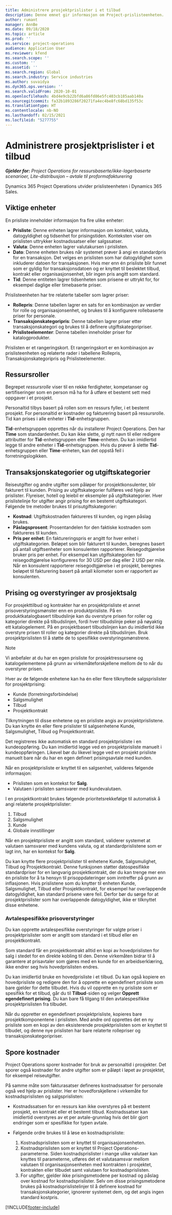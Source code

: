 ```yaml
---
title: Administrere prosjektprislister i et tilbud
description: Denne emnet gir informasjon om Project-prislisteenheten.
author: rumant
manager: AnnBe
ms.date: 09/18/2020
ms.topic: article
ms.prod: ''
ms.service: project-operations
audience: Application User
ms.reviewer: kfend
ms.search.scope: ''
ms.custom: ''
ms.assetid: ''
ms.search.region: Global
ms.search.industry: Service industries
ms.author: suvaidya
ms.dyn365.ops.version: ''
ms.search.validFrom: 2020-10-01
ms.openlocfilehash: 4bd4e9cb22bfd6a86fd86e5fc403cb185aab140a
ms.sourcegitcommit: fa32b1893286f20271fa4ec4be8fc68bd135f53c
ms.translationtype: HT
ms.contentlocale: nb-NO
ms.lasthandoff: 02/15/2021
ms.locfileid: "5277755"
---
```

# <a name="manage-project-price-lists-on-a-quote"></a>Administrere prosjektprislister i et tilbud

_**Gjelder for:** Project Operations for ressursbaserte/ikke-lagerbaserte scenarioer, Lite-distribusjon – avtale til proformafakturering_

Dynamics 365 Project Operations utvider prislisteenheten i Dynamics 365 Sales. 

## <a name="key-entities"></a>Viktige enheter

En prisliste inneholder informasjon fra fire ulike enheter:

- **Prisliste**: Denne enheten lagrer informasjon om kontekst, valuta, datogyldighet og tidsenhet for prisingstiden. Konteksten viser om prislisten uttrykker kostnadssatser eller salgssatser. 
- **Valuta**: Denne enheten lagrer valutakursen i prislisten. 
- **Dato**: Denne enheten brukes når systemet prøver å angi en standardpris for en transaksjon. Det velges en prislisten som har datogyldighet som inkluderer datoen for transaksjonen. Hvis mer enn én prisliste blir funnet som er gyldig for transaksjonsdatoen og er knyttet til beslektet tilbud, kontrakt eller organisasjonsenhet, blir ingen pris angitt som standard. 
- **Tid**: Denne entiteten lagrer tidsenheten som prisene er uttrykt for, for eksempel daglige eller timebaserte priser. 

Prislisteenheten har tre relaterte tabeller som lagrer priser:

  - **Rollepris**: Denne tabellen lagrer en sats for en kombinasjon av verdier for rolle og organisasjonsenhet, og brukes til å konfigurere rollebaserte priser for personale.
  - **Transaksjonskategoripris**: Denne tabellen lagrer priser etter transaksjonskategori og brukes til å definere utgiftskategoripriser.
  - **Prislisteelementer**: Denne tabellen inneholder priser for katalogprodukter.
 
Prislisten er et rangeringskort. Et rangeringskort er en kombinasjon av prislisteenheten og relaterte rader i tabellene Rollepris, Transaksjonskategoripris og Prislisteelementer.

## <a name="resource-roles"></a>Ressursroller

Begrepet *ressursrolle* viser til en rekke ferdigheter, kompetanser og sertifiseringer som en person må ha for å utføre et bestemt sett med oppgaver i et prosjekt.

Personaltid tilbys basert på rollen som en ressurs fyller, i et bestemt prosjekt. For personaltid er kostnader og fakturering basert på ressursrolle. Tid kan prises i alle enheter i **Tid**-enhetsgruppen.

**Tid**-enhetsgruppen opprettes når du installerer Project Operations. Den har **Time** som standardenhet. Du kan ikke slette, gi nytt navn til eller redigere attributter for **Tid**-enhetsgruppen eller **Time**-enheten. Du kan imidlertid legge til andre enheter i **Tid**-enhetsgruppen. Hvis du prøver å slette **Tid**-enhetsgruppen eller **Time**-enheten, kan det oppstå feil i forretningslogikken.
 
## <a name="transaction-categories-and-expense-categories"></a>Transaksjonskategorier og utgiftskategorier

Reiseutgifter og andre utgifter som påløper for prosjektkonsulenter, blir fakturert til kunden. Prising av utgiftskategorier fullføres ved hjelp av prislister. Flyreiser, hotell og leiebil er eksempler på utgiftskategorier. Hver prislistelinje for utgifter angir prising for en bestemt utgiftskategori. Følgende tre metoder brukes til prisutgiftskategorier:

- **Kostnad**: Utgiftskostnaden faktureres til kunden, og ingen påslag brukes.
- **Påslagsprosent**: Prosentandelen for den faktiske kostnaden som faktureres til kunden. 
- **Pris per enhet**: En faktureringspris er angitt for hver enhet i utgiftskategorien. Beløpet som blir fakturert til kunden, beregnes basert på antall utgiftsenheter som konsulenten rapporterer. Reisegodtgjørelse bruker pris per enhet. For eksempel kan utgiftskategorien for reisegodtgjørelse konfigureres for 30 USD per dag eller 2 USD per mile. Når en konsulent rapporterer reisegodtgjørelse i et prosjekt, beregnes beløpet til fakturering basert på antall kilometer som er rapportert av konsulenten.
 
## <a name="project-sales-pricing-and-overrides"></a>Prising og overstyringer av prosjektsalg

For prosjekttilbud og kontrakter har en prosjektprisliste et annet prisoverstyringsmønster enn en produktprisliste. På en produktkatalogbasert tilbudslinje kan du overstyre prisen for roller og kategorier direkte på tilbudslinjen, fordi hver tilbudslinje peker på nøyaktig ett katalogelement. På en prosjektbasert tilbudslinjen kan du imidlertid ikke overstyre prisen til roller og kategorier direkte på tilbudslinjen. Bruk prosjektprislisten til å støtte de to spesifikke overstyringsmønstrene.

> [!NOTE]
> Vi anbefaler at du har en egen prisliste for prosjektressursene og katalogelementene på grunn av virkemåteforskjellene mellom de to når du overstyrer prisen.

Hver av de følgende enhetene kan ha én eller flere tilknyttede salgsprislister for prosjektprising:

- Kunde (forretningsforbindelse) 
- Salgsmulighet 
- Tilbud 
- Prosjektkontrakt

Tilknytningen til disse enhetene og en prisliste angis av prosjektprislistene. Du kan knytte én eller flere prislister til salgsenhetene Kunde, Salgsmulighet, Tilbud og Prosjektkontrakt.

Det registreres ikke automatisk en standard prosjektprisliste i en kundeoppføring. Du kan imidlertid legge ved en prosjektprisliste manuelt i kundeoppføringen. Likevel bør du likevel legge ved en prosjekt prisliste manuelt bare når du har en egen definert prisingsavtale med kunden. 

Når en prosjektprisliste er knyttet til en salgsenhet, valideres følgende informasjon:

- Prislisten som en kontekst for **Salg**. 
- Valutaen i prislisten samsvarer med kundevalutaen. 

I en prosjektkontrakt brukes følgende prioritetsrekkefølge til automatisk å angi relaterte prosjektprislister:

1. Tilbud
2. Salgsmulighet
3. Kunde 
4. Globale innstillinger 

Når en prosjektprisliste er angitt som standard, validerer systemet at valutaen samsvarer med kundens valuta, og at standardprislistene som er lagt inn, har en kontekst for **Salg**.

Du kan knytte flere prosjektprislister til enhetene Kunde, Salgsmulighet, Tilbud og Prosjektkontrakt. Denne funksjonen støtter datospesifikke standardpriser for en langvarig prosjektkontrakt, der du kan trenge mer enn én prisliste for å ta hensyn til prisoppdateringer som inntreffer på grunn av inflasjonen. Hvis prislistene som du knytter til enheten Kunde, Salgsmulighet, Tilbud eller Prosjektkontrakt, for eksempel har overlappende datogyldighet, kan standard prisene være feil. Derfor bør du sørge for at prosjektprislister som har overlappende datogyldighet, ikke er tilknyttet disse enhetene.

### <a name="deal-specific-price-overrides"></a>Avtalespesifikke prisoverstyringer

Du kan opprette avtalespesifikke overstyringer for valgte priser i prosjektprislister som er angitt som standard i et tilbud eller en prosjektkontrakt.

Som standard får en prosjektkontrakt alltid en kopi av hovedprislisten for salg i stedet for en direkte kobling til den. Denne virkemåten bidrar til å garantere at prisavtaler som gjøres med en kunde for en arbeidserklæring, ikke endrer seg hvis hovedprislisten endres.

Du kan imidlertid bruke en hovedprisliste i et tilbud. Du kan også kopiere en hovedprisliste og redigere den for å opprette en egendefinert prisliste som bare gjelder for dette tilbudet. Hvis du vil opprette en ny prisliste som er spesifikk for et tilbud, går du til **Tilbud**-siden og velger **Opprett egendefinert prising**. Du kan bare få tilgang til den avtalespesifikke prosjektprislisten fra tilbudet. 

Når du oppretter en egendefinert prosjektprisliste, kopieres bare prosjektkomponentene i prislisten. Med andre ord opprettes det en ny prisliste som en kopi av den eksisterende prosjektprislisten som er knyttet til tilbudet, og denne nye prislisten har bare relaterte rollepriser og transaksjonskategoripriser.
  
## <a name="tracking-costs"></a>Spore kostnader

Project Operations sporer kostnader for bruk av personaltid i prosjekter. Det sporer også kostnader for andre utgifter som er påløpt i løpet av prosjektet, for eksempel reiseutgifter.

På samme måte som fakturasatser defineres kostnadssatser for personale også ved hjelp av prislister. Her er hovedforskjellene i virkemåte for kostnadsprislisten og salgsprislisten:

- Kostnadssatsen for en ressurs kan ikke overstyres på et bestemt prosjekt, en kontrakt eller et bestemt tilbud. Kostnadssatser kan imidlertid overstyres av et per avtale-grunnlag hvis det blir gjort endringer som er spesifikke for typen avtale. 

- Følgende ordre brukes til å løse en kostnadsprisliste:

    1. Kostnadsprislisten som er knyttet til organisasjonsenheten.
    2. Kostnadsprislisten som er knyttet til Project Operations-parameterne. Siden kostnadsprislister i mange ulike valutaer kan knyttes til parameterne, utføres det et valutasamsvar mellom valutaen til organisasjonsenheten med kontrakten i prosjektet, kontrakten eller tilbudet samt valutaen for kostnadsprislisten.
    3. For utgifter, gjelder ikke prisingsmetodene per kostnad og påslag over kostnad for kostnadsprislister. Selv om disse prisingsmetodene brukes på kostnadsprislistelinjer til å definere kostnad for transaksjonskategorier, ignorerer systemet dem, og det angis ingen standard kostpris.


[!INCLUDE[footer-include](../includes/footer-banner.md)]